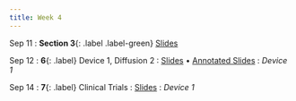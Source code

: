 ```yaml
---
title: Week 4
---
```


Sep 11
: **Section 3**{: .label .label-green}
[Slides](#)

Sep 12
: **6**{: .label} Device 1, Diffusion 2
  : [Slides](https://bcourses.berkeley.edu/courses/1526813/files/folder/Lectures?preview=86817539) &#8226; [Annotated Slides](https://bcourses.berkeley.edu/courses/1526813/files/folder/Lectures?preview=86883327)
: _Device 1_

Sep 14
: **7**{: .label} Clinical Trials
  : [Slides](https://bcourses.berkeley.edu/courses/1526813/files/folder/Lectures?preview=86841364)
: _Device 1_
